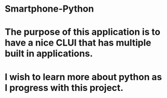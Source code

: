 # Smartphone-Python
# The purpose of this application is to have a nice CLUI that has multiple built in applications.
# I wish to learn more about python as I progress with this project.
